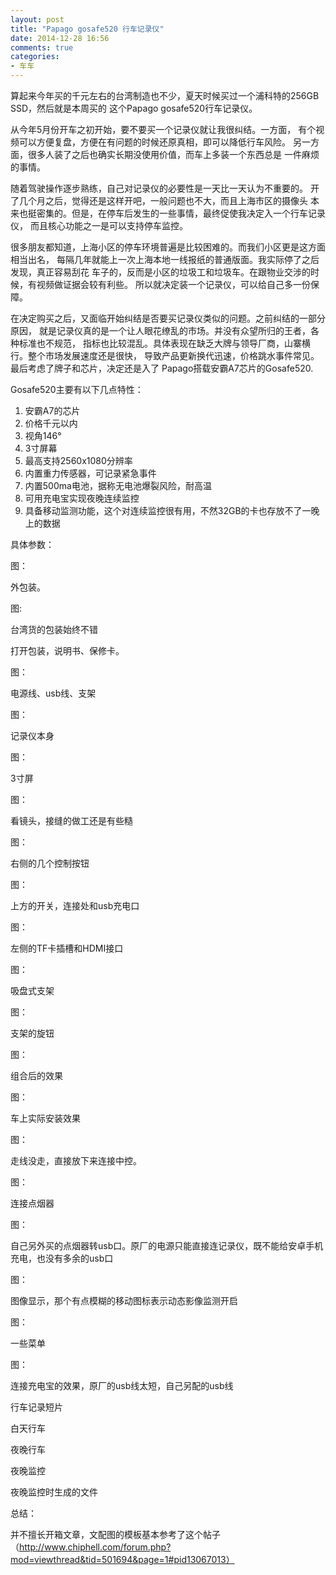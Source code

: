 ```yaml
---
layout: post
title: "Papago gosafe520 行车记录仪"
date: 2014-12-28 16:56
comments: true
categories:
- 车车
---
```


算起来今年买的千元左右的台湾制造也不少，夏天时候买过一个浦科特的256GB SSD，然后就是本周买的
这个Papago gosafe520行车记录仪。

从今年5月份开车之初开始，要不要买一个记录仪就让我很纠结。一方面，
有个视频可以方便复盘，方便在有问题的时候还原真相，即可以降低行车风险。
另一方面，很多人装了之后也确实长期没使用价值，而车上多装一个东西总是
一件麻烦的事情。

随着驾驶操作逐步熟练，自己对记录仪的必要性是一天比一天认为不重要的。
开了几个月之后，觉得还是这样开吧，一般问题也不大，而且上海市区的摄像头
本来也挺密集的。但是，在停车后发生的一些事情，最终促使我决定入一个行车记录仪，
而且核心功能之一是可以支持停车监控。

很多朋友都知道，上海小区的停车环境普遍是比较困难的。而我们小区更是这方面相当出名，
每隔几年就能上一次上海本地一线报纸的普通版面。我实际停了之后发现，真正容易刮花
车子的，反而是小区的垃圾工和垃圾车。在跟物业交涉的时候，有视频做证据会较有利些。
所以就决定装一个记录仪，可以给自己多一份保障。

在决定购买之后，又面临开始纠结是否要买记录仪类似的问题。之前纠结的一部分原因，
就是记录仪真的是一个让人眼花缭乱的市场。并没有众望所归的王者，各种标准也不规范，
指标也比较混乱。具体表现在缺乏大牌与领导厂商，山寨横行。整个市场发展速度还是很快，
导致产品更新换代迅速，价格跳水事件常见。最后考虑了牌子和芯片，决定还是入了
Papago搭载安霸A7芯片的Gosafe520.

Gosafe520主要有以下几点特性：

1. 安霸A7的芯片
2. 价格千元以内
3. 视角146°
4. 3寸屏幕
5. 最高支持2560x1080分辨率
6. 内置重力传感器，可记录紧急事件
7. 内置500ma电池，据称无电池爆裂风险，耐高温
8. 可用充电宝实现夜晚连续监控
9. 具备移动监测功能，这个对连续监控很有用，不然32GB的卡也存放不了一晚上的数据

具体参数：

图：


外包装。

图:

台湾货的包装始终不错

打开包装，说明书、保修卡。

图：

电源线、usb线、支架

图：

记录仪本身

图：

3寸屏

图：

看镜头，接缝的做工还是有些糙

图：

右侧的几个控制按钮

图：

上方的开关，连接处和usb充电口

图：

左侧的TF卡插槽和HDMI接口

图：

吸盘式支架

图：

支架的旋钮

图：

组合后的效果

图：

车上实际安装效果

图：

走线没走，直接放下来连接中控。

图：

连接点烟器

图：

自己另外买的点烟器转usb口。原厂的电源只能直接连记录仪，既不能给安卓手机充电，也没有多余的usb口

图：

图像显示，那个有点模糊的移动图标表示动态影像监测开启

图：

一些菜单

图：

连接充电宝的效果，原厂的usb线太短，自己另配的usb线


行车记录短片

白天行车

夜晚行车

夜晚监控

夜晚监控时生成的文件

总结：


并不擅长开箱文章，文配图的模板基本参考了这个帖子（http://www.chiphell.com/forum.php?mod=viewthread&tid=501694&page=1#pid13067013）
